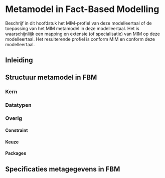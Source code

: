 # Metamodel in Fact-Based Modelling

Beschrijf in dit hoofdstuk het MIM-profiel van deze modelleertaal of de toepassing van het MIM metamodel in deze modelleertaal.
Het is waarschijnliijk een mapping en extensie (of specialisatie) van MIM op deze modelleertaal.
Het resulterende profiel is conform MIM en conform deze modelleertaal.

## Inleiding


## Structuur metamodel in FBM

### Kern

### Datatypen

### Overig

#### Constraint

#### Keuze

#### Packages

## Specificaties metagegevens in FBM



